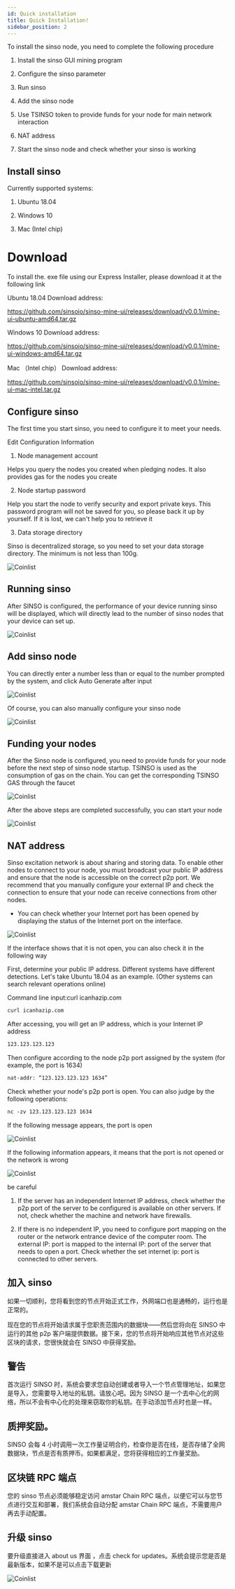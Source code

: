 ```yaml
---
id: Quick installation
title: Quick Installation!
sidebar_position: 2
---
```


To install the sinso node, you need to complete the following procedure

1. Install the sinso GUI mining program

2. Configure the sinso parameter

3. Run sinso

4. Add the sinso node

5. Use TSINSO token to provide funds for your node for main network interaction

6. NAT address

7. Start the sinso node and check whether your sinso is working

## Install sinso

Currently supported systems:

1. Ubuntu 18.04

2. Windows 10

3. Mac (Intel chip)

# Download

To install the. exe file using our Express Installer, please download it at the following link

Ubuntu 18.04 Download address:

https://github.com/sinsoio/sinso-mine-ui/releases/download/v0.0.1/mine-ui-ubuntu-amd64.tar.gz

Windows 10 Download address:

https://github.com/sinsoio/sinso-mine-ui/releases/download/v0.0.1/mine-ui-windows-amd64.tar.gz

Mac （Intel chip） Download address:

https://github.com/sinsoio/sinso-mine-ui/releases/download/v0.0.1/mine-ui-mac-intel.tar.gz

## Configure sinso

The first time you start sinso, you need to configure it to meet your needs.

Edit Configuration Information

1. Node management account

Helps you query the nodes you created when pledging nodes. It also provides gas for the nodes you create

2. Node startup password

Help you start the node to verify security and export private keys. This password program will not be saved for you, so please back it up by yourself. If it is lost, we can't help you to retrieve it

3. Data storage directory

Sinso is decentralized storage, so you need to set your data storage directory. The minimum is not less than 100g.

![Coinlist ](../img/in1.jpg)

## Running sinso

After SINSO is configured, the performance of your device running sinso will be displayed, which will directly lead to the number of sinso nodes that your device can set up.

![Coinlist ](../img/in2.jpg)

## Add sinso node

You can directly enter a number less than or equal to the number prompted by the system, and click Auto Generate after input

![Coinlist ](../img/in3.jpg)

Of course, you can also manually configure your sinso node

![Coinlist ](../img/in4.jpg)

## Funding your nodes

After the Sinso node is configured, you need to provide funds for your node before the next step of sinso node startup. TSINSO is used as the consumption of gas on the chain. You can get the corresponding TSINSO GAS through the faucet

![Coinlist ](../img/in5.jpg)

After the above steps are completed successfully, you can start your node

![Coinlist ](../img/in6.jpg)

## NAT address

Sinso excitation network is about sharing and storing data. To enable other nodes to connect to your node, you must broadcast your public IP address and ensure that the node is accessible on the correct p2p port. We recommend that you manually configure your external IP and check the connection to ensure that your node can receive connections from other nodes.

- You can check whether your Internet port has been opened by displaying the status of the Internet port on the interface.

![Coinlist ](../img/in10.jpg)

If the interface shows that it is not open, you can also check it in the following way

First, determine your public IP address. Different systems have different detections. Let's take Ubuntu 18.04 as an example. (Other systems can search relevant operations online)

Command line input:curl icanhazip.com

```html preview
curl icanhazip.com
```

After accessing, you will get an IP address, which is your Internet IP address

```html preview
123.123.123.123
```

Then configure according to the node p2p port assigned by the system (for example, the port is 1634)

```html preview
nat-addr: “123.123.123.123 1634”
```

Check whether your node's p2p port is open. You can also judge by the following operations:

```html preview
nc -zv 123.123.123.123 1634
```

If the following message appears, the port is open

![Coinlist ](../img/in7.jpg)

If the following information appears, it means that the port is not opened or the network is wrong

![Coinlist ](../img/in8.jpg)

be careful

1. If the server has an independent Internet IP address, check whether the p2p port of the server to be configured is available on other servers. If not, check whether the machine and network have firewalls.

2. If there is no independent IP, you need to configure port mapping on the router or the network entrance device of the computer room. The external IP: port is mapped to the internal IP: port of the server that needs to open a port. Check whether the set internet ip: port is connected to other servers.

## 加入 sinso

如果一切顺利，您将看到您的节点开始正式工作，外网端口也是通畅的，运行也是正常的。

现在您的节点将开始请求属于您职责范围内的数据块——然后您将向在 SINSO 中运行的其他 p2p 客户端提供数据。接下来，您的节点将开始响应其他节点对这些区块的请求，您很快就会在 SINSO 中获得奖励。

## 警告

首次运行 SINSO 时，系统会要求您自动创建或者导入一个节点管理地址，如果您是导入，您需要导入地址的私钥。请放心吧。因为 SINSO 是一个去中心化的网络，所以不会有中心化的处理来窃取你的私钥。在手动添加节点时也是一样。

## 质押奖励。

SINSO 会每 4 小时调用一次工作量证明合约，检查你是否在线，是否存储了全网数据块，节点是否有质押币。如果都满足，您将获得相应的工作量奖励。

## 区块链 RPC 端点

您的 sinso 节点必须能够稳定访问 amstar Chain RPC 端点，以便它可以与您节点进行交互和部署，我们系统会自动分配 amstar Chain RPC 端点，不需要用户再去手动配置。

## 升级 sinso

要升级直接进入 about us 界面 ，点击 check for updates。系统会提示您是否是最新版本，如果不是可以点击下载更新

![Coinlist ](../img/in9.jpg)
